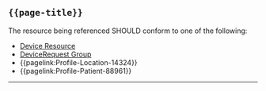 ## <code>{{page-title}}</code>

The resource being referenced SHOULD conform to one of the following:

- <a href="https://hl7.org/fhir/R4/Device.html">Device Resource</a>
- [DeviceRequest Group](https://hl7.org/fhir/R4/group.html)
- {{pagelink:Profile-Location-14324}}
- {{pagelink:Profile-Patient-88961}}

---